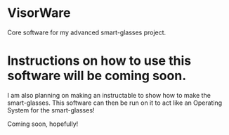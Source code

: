 # VisorWare


Core software for my advanced smart-glasses project.



# Instructions on how to use this software will be coming soon.

I am also planning on making an instructable to show how to make the smart-glasses. This software can then be run on it to act like an Operating System for the smart-glasses! 

Coming soon, hopefully!
